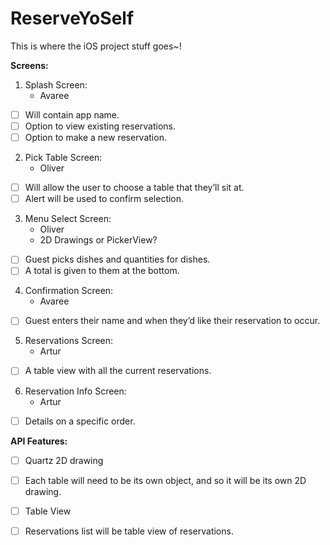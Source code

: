 # ReserveYoSelf
This is where the iOS project stuff goes~!

**Screens:**
1. Splash Screen:
	* Avaree
- [ ] Will contain app name.
- [ ] Option to view existing reservations.
- [ ] Option to make a new reservation.
2. Pick Table Screen:
	* Oliver
- [ ] Will allow the user to choose a table that they’ll sit at.
- [ ] Alert will be used to confirm selection.
3. Menu Select Screen:
	* Oliver
	* 2D Drawings or PickerView?
- [ ] Guest picks dishes and quantities for dishes. 
- [ ] A total is given to them at the bottom. 
4. Confirmation Screen:
	* Avaree
- [ ] Guest enters their name and when they’d like their reservation to occur. 
5. Reservations Screen:
	* Artur
- [ ] A table view with all the current reservations.
6. Reservation Info Screen:
	* Artur
- [ ] Details on a specific order.





**API Features:**
- [ ] Quartz 2D drawing
- [ ] Each table will need to be its own object, and so it will be its own 2D drawing. 
- [ ] Table View
- [ ] Reservations list will be table view of reservations.

